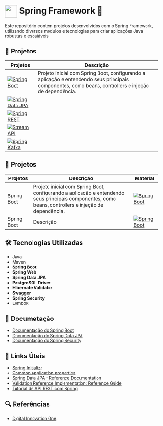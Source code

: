 # <img align="center" width="40px" src="https://hermes.digitalinnovation.one/assets/diome/logo-minimized.png">  Spring Framework 🍃

Este repositório contém projetos desenvolvidos com o Spring Framework, utilizando diversos módulos e tecnologias para criar aplicações Java robustas e escaláveis.

## 📝 Projetos 

| Projetos | Descrição |
|----------|-----------|
| [![Spring Boot](https://img.shields.io/badge/Spring%20Boot-6CB52D?style=for-the-badge)]() | Projeto inicial com Spring Boot, configurando a aplicação e entendendo seus principais componentes, como beans, controllers e injeção de dependência. |
| [![Spring Data JPA](https://img.shields.io/badge/Primeiros%20Passos-6CB52D?style=for-the-badge)]() | |
| [![Spring REST](https://img.shields.io/badge/Primeiros%20Passos-6CB52D?style=for-the-badge)]() | |
| [![Stream API](https://img.shields.io/badge/Primeiros%20Passos-6CB52D?style=for-the-badge)]() | |
| [![Spring Kafka](https://img.shields.io/badge/Primeiros%20Passos-6CB52D?style=for-the-badge)]() | |


## 📝 Projetos 

| Projetos | Descrição | Material |
|----------|-----------| -------- |
| Spring Boot | Projeto inicial com Spring Boot, configurando a aplicação e entendendo seus principais componentes, como beans, controllers e injeção de dependência. | [![Spring Boot](https://img.shields.io/badge/Ver%20Material-6CB52D?style=for-the-badge)]() |
| Spring Boot | Descrição | [![Spring Boot](https://img.shields.io/badge/Ver%20Material-6CB52D?style=for-the-badge)]() |

<h2>🛠 Tecnologias Utilizadas</h2>

<ul>
    <li>Java</li>
    <li>Maven</li>
    <li><strong>Spring Boot</strong></li>
    <li><strong>Spring Web</strong></li>
    <li><strong>Spring Data JPA</strong></li>
    <li><strong>PostgreSQL Driver</strong></li>
    <li><strong>Hibernate Validator</strong></li>
    <li><strong>Swagger</strong></li>
    <li><strong>Spring Security</strong></li>
    <li>Lombok</li>
</ul>

<h2> 📃 Documetação </h2>

- [Documentação do Spring Boot](https://spring.io/projects/spring-boot)
- [Documentação do Spring Data JPA](https://spring.io/projects/spring-data-jpa)
- [Documentação do Spring Security](https://spring.io/projects/spring-security)


<h2>🔗 Links Úteis</h2>
<ul>
    <li><a href="https://start.spring.io/#!type=maven-project&language=java&platformVersion=2.6.1&packaging=jar&jvmVersion=11&groupId=me.dio.academia&artifactId=academia-digital&name=academia-digital&description=Tutorial%20API%20RESTful%20modelando%20sistema%20de%20academia%20de%20gin%C3%A1stica&packageName=me.dio.academia.digital&dependencies=web,data-jpa,postgresql,validation,lombok">Spring Initializr</a></li>
    <li><a href="https://docs.spring.io/spring-boot/docs/2.0.x/reference/html/common-application-properties.html">Common application properties</a></li>
    <li><a href="https://docs.spring.io/spring-data/jpa/docs/current/reference/html/#jpa.repositories">Spring Data JPA - Reference Documentation</a></li>
    <li><a href="https://docs.jboss.org/hibernate/stable/validator/reference/en-US/html_single/#validator-gettingstarted">Validation Reference Implementation: Reference Guide</a></li>
    <li><a href="https://spring.io/guides/tutorials/rest/">Tutorial de API REST com Spring</a></li>
</ul>


<h2> 🔍 Referências </h2>

- [Digital Innovation One](https://web.dio.me/).
